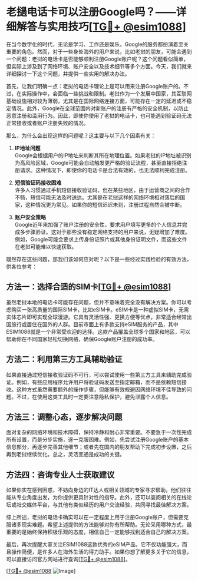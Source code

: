 # 老撾电话卡可以注册Google吗？——详细解答与实用技巧[[TG💪+ @esim1088](https://t.me/s/esim1088)]

在当今数字化的时代，无论是学习、工作还是娱乐，Google的服务都扮演着至关重要的角色。然而，对于一些身处海外的用户来说，比如老挝的朋友，可能会遇到一个问题：老挝的电话卡是否能够顺利注册Google账户呢？这个问题看似简单，但实际上涉及到了网络环境、账户安全以及技术细节等多个方面。今天，我们就来详细探讨一下这个问题，并提供一些实用的解决办法。

首先，让我们明确一点：老挝的电话卡理论上是可以用来注册Google账户的。不过，在实际操作中，会面临一些挑战和限制。老挝作为一个发展中国家，其互联网基础设施相对较为薄弱，尤其是在国际网络连接方面，可能存在一定的延迟或不稳定情况。此外，Google在全球范围内对新账户的注册有严格的安全机制，以防止恶意注册和滥用行为。因此，即使你使用了老挝的电话卡，也可能遇到验证码无法正常接收或者账户注册失败的情况。

那么，为什么会出现这样的问题呢？这主要与以下几个因素有关：

1. **IP地址问题**  
   Google会根据用户的IP地址来判断其所在地理位置。如果老挝的IP地址被识别为高风险区域，Google可能会自动触发更严格的验证流程，甚至直接拒绝注册请求。这种情况下，即使你的电话卡是合法有效的，也无法顺利完成注册。

2. **短信验证码接收困难**  
   许多人习惯通过手机短信接收验证码，但在某些地区，由于运营商之间的合作不畅，短信可能无法及时送达。尤其是在老挝这样的网络环境相对落后的国家，这种情况更为常见。如果你的短信迟迟未到，注册过程自然会被中断。

3. **账户安全策略**  
   Google近年来加强了账户注册的安全性，要求用户填写更多的个人信息并完成多步骤验证。这对于那些没有稳定网络支持的用户来说，无疑增加了难度。例如，Google可能会要求上传身份证照片或其他身份证明文件，而这些文件在老挝可能难以快速获取。

既然存在这些问题，那我们该如何应对呢？以下是一些经过实践检验的有效方法，供各位参考：

## 方法一：选择合适的SIM卡[[TG💪+ @esim1088](https://t.me/s/esim1088)]

虽然老挝本地的电话卡可能存在问题，但并不意味着完全没有解决方案。你可以考虑购买一张高质量的国际SIM卡，比如eSIM卡。eSIM卡是一种虚拟SIM卡，无需实体芯片即可实现全球漫游。它具有灵活性强、更换方便等优点，非常适合经常出国旅行或居住在国外的人群。目前市面上有多款支持eSIM服务的产品，其中ESIM1088就是一个非常受欢迎的选择。这款产品覆盖全球多个国家和地区，可以帮助你在不同国家轻松切换网络，确保Google账户注册的成功率。

## 方法二：利用第三方工具辅助验证

如果直接通过短信接收验证码不可行，可以尝试使用一些第三方工具来辅助完成验证。例如，有些应用程序允许用户将验证码发送至指定邮箱，而不是依赖短信接收。这种方式虽然需要额外的操作步骤，但能够有效规避因网络环境不佳导致的问题。不过，在使用这类工具时一定要注意隐私保护，避免泄露个人信息。

## 方法三：调整心态，逐步解决问题

面对复杂的网络环境和技术障碍，保持冷静和耐心非常重要。不要急于一次性完成所有设置，而是分步实施，逐一克服困难。例如，先尝试注册Google账户的基本信息部分，再逐步完善其他细节；或者先在国内的朋友帮助下完成初步设置，之后再到老挝继续优化。总之，灵活变通是成功的关键。

## 方法四：咨询专业人士获取建议

如果你实在感到困惑，不妨向身边的IT达人或相关领域的专家寻求帮助。他们往往能从专业角度出发，为你提供更具针对性的指导。此外，还可以查阅相关的在线论坛或社交媒体平台，与其他有类似经历的用户交流经验，共同寻找最佳解决方案。

综上所述，老挝的电话卡确实可以在一定程度上用于注册Google账户，但需要克服诸多现实难题。希望上述提供的方法能够对你有所帮助。无论采用哪种方式，最重要的是始终保持积极乐观的态度，相信自己一定能够找到适合自己的解决方案。

最后，再次提醒大家关注ESIM1088这款优秀的eSIM产品，它不仅功能强大，而且操作简便，是许多人在海外生活的得力助手。如果你想了解更多关于它的信息，可以直接访问官方网站进行查询[[TG💪+ @esim1088](https://t.me/s/esim1088)]。

[[TG💪+ @esim1088](https://t.me/s/esim1088) ![Image](https://i.postimg.cc/4NQfJmqS/Snipaste-2025-05-13-00-14-12.png)]